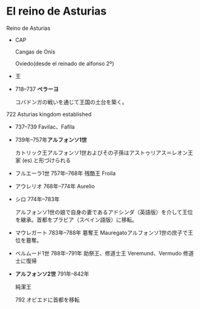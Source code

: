 # El reino de Asturias

Reino de Asturias

- CAP
    
    Cangas de Onís
    
    Oviedo(desde el reinado de alfonso 2º)
    
- 王
    
    

- 718–737 **ペラーヨ**
    
    コバドンガの戦いを通じて王国の土台を築く。
    

722 Asturias kingdom established 

- 737–739 Favilac、Fafila
- 739年–757年**アルフォンソ1世**
    
    カトリック王アルフォンソ1世およびその子孫はアストゥリアス＝レオン王家 (es) と形づけられる
    
- フルエーラ1世	757年–768年	残酷王	Froila
- アウレリオ	768年–774年		Aurelio
- シロ	774年–783年
    
    アルフォンソ1世の娘で自身の妻であるアドシンダ（英語版）を介して王位を継承。首都をプラビア（スペイン語版）に移転。
    
- マウレガート	783年–788年	簒奪王	Mauregatoアルフォンソ1世の庶子で王位を簒奪。
- ベルムード1世	788年–791年	助祭王、修道士王	Veremund、Vermudo	修道士に復帰
- **アルフォンソ2世**	791年–842年
    
    純潔王
    
    792 オビエドに首都を移転
